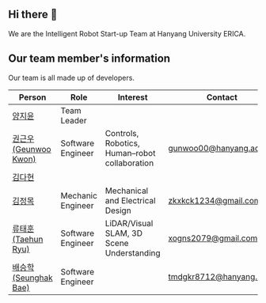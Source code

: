 ## Hi there 👋

We are the Intelligent Robot Start-up Team at Hanyang University ERICA.

## Our team member's information
Our team is all made up of developers.

|Person|Role|Interest|Contact|
|---|---|---|---|
[양지윤](https://github.com/jiyun2206)|Team Leader|||
[권근우(Geunwoo Kwon)](https://github.com/kwongeunwoo)|Software Engineer|Controls, Robotics, Human–robot collaboration|gunwoo00@hanyang.ac.kr|
[김다현](https://github.com/Dadaah)||||
[김정목](https://github.com/K2mjeongmok)|Mechanic Engineer|Mechanical and Electrical Design|zkxkck1234@gmail.com|
[류태훈(Taehun Ryu)](https://github.com/taehun-ryu)|Software Engineer|LiDAR/Visual SLAM, 3D Scene Understanding|xogns2079@gmail.com|
[배승학(Seunghak Bae)](https://github.com/crane1227)|Software Engineer||tmdgkr8712@hanyang.ac.kr|

